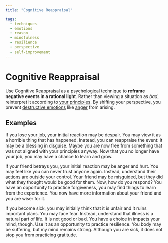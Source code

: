 ```yaml
---
title: "Cognitive Reappraisal"

tags:
  - techniques
  - emotions
  - reason
  - mindfulness
  - resilience
  - perspective
  - self-improvement
---
```


# Cognitive Reappraisal

Use Cognitive Reappraisal as a psychological technique to **reframe negative
events in a rational light**. Rather than viewing a situation as *bad*,
reinterpret it according to [your principles](cardinal-virtues.md). By shifting
your perspective, you prevent [destructive emotions](destructive-emotions.md)
like [anger](anger.md) from arising.

## Examples

If you lose your job, your initial reaction may be despair. You may view it as a
horrible thing that has happened. Instead, you can reappraise the event: It may
be a blessing in disguise. Maybe you are now free from something that was not
aligned with your principles anyway. Now that you no longer have your job, you
may have a chance to learn and grow.

If your friend betrays you, your initial reaction may be anger and hurt. You may
feel like you can never trust anyone again. Instead, understand their
[actions](actions.md) are outside your control. Your friend may be misguided,
but they did what they thought would be good for them. Now, how do you respond?
You have an opportunity to practice forgiveness, you may find things to learn
from the experience. You now have more information about your friend and you are
wiser for it.

If you become sick, you may initially think that it is unfair and it ruins
important plans. You may face fear. Instead, understand that illness is a
natural part of life. It is not good or bad. You have a choice in impacts your
mind, though. Use it as an opportunity to practice resilience. You body may be
suffering, but my mind remains strong. Although you are sick, it does not stop
you from practicing gratitude.
